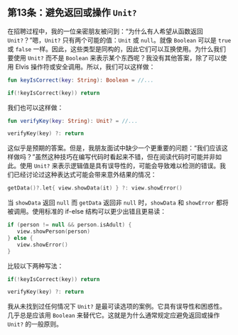## 第13条：避免返回或操作 `Unit?` 

在招聘过程中，我的一位亲密朋友被问到：“为什么有人希望从函数返回 `Unit?`？”嗯，`Unit?` 只有两个可能的值：`Unit` 或 `null`。就像 `Boolean` 可以是 `true` 或 `false` 一样。因此，这些类型是同构的，因此它们可以互换使用。为什么我们要使用 `Unit?` 而不是 `Boolean` 来表示某个东西呢？我没有其他答案，除了可以使用 Elvis 操作符或安全调用。所以，我们可以这样做：

```kotlin
fun keyIsCorrect(key: String): Boolean = //...

if(!keyIsCorrect(key)) return
```

我们也可以这样做：

```kotlin
fun verifyKey(key: String): Unit? = //...

verifyKey(key) ?: return
```

这似乎是预期的答案。但是，我朋友面试中缺少一个更重要的问题：“我们应该这样做吗？”虽然这种技巧在编写代码时看起来不错，但在阅读代码时可能并非如此。使用 `Unit?` 来表示逻辑值是具有误导性的，可能会导致难以检测的错误。我们已经讨论过这种表达式可能会带来意外结果的情况：

```kotlin
getData()?.let{ view.showData(it) } ?: view.showError()
```

当 `showData` 返回 `null` 而 `getData` 返回非 `null` 时，`showData` 和 `showError` 都将被调用。使用标准的 if-else 结构可以更少出错且更易读：

```kotlin
if (person != null && person.isAdult) {
   view.showPerson(person)
} else {
   view.showError()
}
```

比较以下两种写法：

```kotlin
if(!keyIsCorrect(key)) return

verifyKey(key) ?: return
```

我从未找到过任何情况下 `Unit?` 是最可读选项的案例。它具有误导性和困惑性。几乎总是应该用 `Boolean` 来替代它。这就是为什么通常规定应避免返回或操作 `Unit?` 的一般原则。